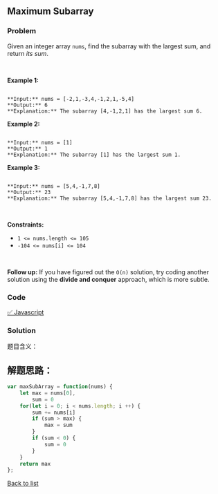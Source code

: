 Maximum Subarray
---
### Problem
Given an integer array `nums`, find the subarray with the largest sum, and return *its sum*.


 


**Example 1:**



```

**Input:** nums = [-2,1,-3,4,-1,2,1,-5,4]
**Output:** 6
**Explanation:** The subarray [4,-1,2,1] has the largest sum 6.

```

**Example 2:**



```

**Input:** nums = [1]
**Output:** 1
**Explanation:** The subarray [1] has the largest sum 1.

```

**Example 3:**



```

**Input:** nums = [5,4,-1,7,8]
**Output:** 23
**Explanation:** The subarray [5,4,-1,7,8] has the largest sum 23.

```

 


**Constraints:**


* `1 <= nums.length <= 105`
* `-104 <= nums[i] <= 104`


 


**Follow up:** If you have figured out the `O(n)` solution, try coding another solution using the **divide and conquer** approach, which is more subtle.


### Code
[✅ Javascript](./solution.js)
### Solution
题目含义：

解题思路：
- 

```javascript
var maxSubArray = function(nums) {
    let max = nums[0],
        sum = 0
    for(let i = 0; i < nums.length; i ++) {
        sum += nums[i]
        if (sum > max) {
            max = sum
        }
        if (sum < 0) {
            sum = 0
        }
    }
    return max
};
```

[Back to list](../README.md)
